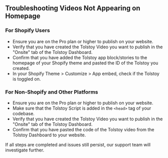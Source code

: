 ## Troubleshooting Videos Not Appearing on Homepage

### For Shopify Users

- Ensure you are on the Pro plan or higher to publish on your website.
- Verify that you have created the Tolstoy Video you want to publish in the "Onsite" tab of the Tolstoy Dashboard.
- Confirm that you have added the Tolstoy app block/stories to the homepage of your Shopify theme and pasted the ID of the Tolstoy you created.
- In your Shopify Theme > Customize > App embed, check if the Tolstoy is toggled on.

### For Non-Shopify and Other Platforms

- Ensure you are on the Pro plan or higher to publish on your website.
- Make sure that the Tolstoy Script is added in the `<head>` tag of your codebase.
- Verify that you have created the Tolstoy Video you want to publish in the "Onsite" tab of the Tolstoy Dashboard.
- Confirm that you have pasted the code of the Tolstoy video from the Tolstoy Dashboard to your website.

If all steps are completed and issues still persist, our support team will investigate further.
